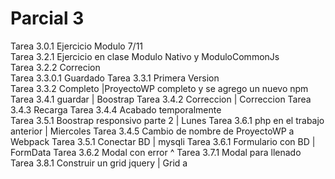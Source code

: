 # Parcial 3
Tarea 3.0.1 Ejercicio Modulo 7/11  
Tarea 3.2.1 Ejercicio en clase Modulo Nativo y ModuloCommonJs  
Tarea 3.2.2 Correcion  
Tarea 3.3.0.1 Guardado
Tarea 3.3.1 Primera Version  
Tarea 3.3.2 Completo |ProyectoWP completo y se agrego un nuevo npm  
Tarea 3.4.1 guardar  | Boostrap
Tarea 3.4.2 Correccion  | Correccion
Tarea 3.4.3 Recarga 
Tarea 3.4.4 Acabado temporalmente  
Tarea 3.5.1 Boostrap responsivo parte 2  | Lunes
Tarea 3.6.1 php en el trabajo anterior | Miercoles
Tarea 3.4.5 Cambio de nombre de ProyectoWP a Webpack
Tarea 3.5.1 Conectar BD | mysqli
Tarea 3.6.1 Formulario con BD | FormData
Tarea 3.6.2 Modal con error ^
Tarea 3.7.1 Modal para llenado
Tarea 3.8.1 Construir un grid jquery | Grid
a
